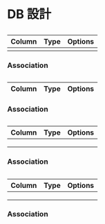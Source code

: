 # DB 設計

## 

| Column             | Type                | Options                 |
|--------------------|---------------------|-------------------------|
                |              |

### Association



## 

| Column                              | Type      | Options          |
|-------------|------------|-------------------|


### Association



## 

| Column      | Type       | Options           |
|-------------|------------|-------------------|
|         |        |        |
|    |  |  |
|         |  |  |

### Association

## 

| Column      | Type       | Options           |
|-------------|------------|-------------------|
|         |        |        |
|    |  |  |
|         |  |  |

### Association
